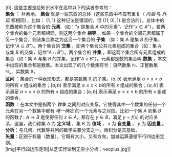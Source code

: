 \[0]: 这些主要是给知识水平在高中以下的读者参考的： <br/> **集合** ： 朴素地， **集合** 就是一些东西的总体（这些东西中不应有重复（ *内涵* 与 *外延* 都相同），比如： $\{1,1\}$ 这种记法是错误的，但 $\{(1,0),1\}$ 是合法的）。总体中的东西被称为这个集合的 **元素** （如：“$x$ 是集合 $A$ 中的元素”，记作“$x\in A$”）。若两个集合的每个元素都相同，则这两个集合 **相等** 。如果一个集合的全部元素都属于另一个集合，则该集合称之为这另一个集合的 **子集** （如：集 $A$ 是集 $B$ 的子集，记作“$A\subseteq B$”）。两个集合的 **交集** ，即两个集合公共元素组成的集合（如：集 $A$ 与集 $B$ 的交集，记作“$A\cap B$”）。两个集合的 **并集** ，即这两个集合所有元素组成的集合（如：集 $A$ 与集 $B$ 的并集，记作“$A\cup B$”）。元素都是数的集合叫 **数集** ，本文中出现的集合都是数集。本文出现了的几个数集符号：自然数集 $\mathbb{N}$、正整数集 $\mathbb{N}_{+}$、实数集 $\mathbb{R}$。 <br/> **区间** ：集合的一种表现形式，都是实数集 $\mathbb{R}$ 的子集。$(a,b)$ 表示满足 $a< x< b$ 的所有 $x$ 组成的集合；$[a,b)$ 表示满足 $a≤ x< b$的所有 $x$ 组成的集合；$(a,b]$ 表示满足 $a< x≤ b$ 的所有 $x$ 组成的集合；$[a,b]$ 表示满足 $a≤ x≤ b$ 的所有 $x$ 组成的集合。 <br/> **函数** ：在本文中是指两个 *数集* 之间的对应关系，它使得其中一个数集的任何一个元素在另一个数集中都有 *唯一确定* 的一个元素与之对应。比如一个集 $A$ 到集 $B$ 的函数 $f:A\to B$ 是使得任何 $x\in A$，都存在 $y\in B$，满足 $y=f(x)$ 的对应关系，这里，我们称集 $A$ 为 **定义域** ，集 $B$ 为 **值域** ， $x$ 为 **自变量** ， $y$ 为 **因变量** 。 <br/> **分析**：与几何、代数等并列的数学主要分支之一。微积分是其基础。 <br/> **矢量**：区别于标量（数量），它既有大小，又有方向，加减运算遵循平行四边形定则。 <br/>
[img[平行四边形定则|从芝诺悖论到无穷小分析：vecplus.jpg]]